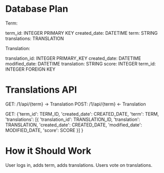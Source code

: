 # Database Plan
Term:

term_id: INTEGER PRIMARY KEY
created_date: DATETIME
term: STRING
translations: TRANSLATION

Translation:

translation_id: INTEGER PRIMARY_KEY
created_date: DATETIME
modified_date: DATETIME
translation: STRING
score: INTEGER
term_id: INTEGER FOREIGN KEY


# Translations API
GET: /1/api/{term} -> Translation
POST: /1/api/{term} <- Translation

GET:
{'term_id': TERM_ID,
 'created_date': CREATED_DATE,
 'term': TERM,
 'translations': [{
                    'translation_id': TRANSLATION_ID,
                    'translation': TRANSLATION,
                    'created_date': CREATED_DATE,
                    'modified_date': MODIFIED_DATE,
                    'score': SCORE
                 }]
}

# How it Should Work

User logs in, adds term, adds translations.
Users vote on translations.

